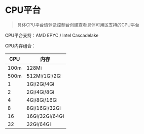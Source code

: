 # CPU平台

> 具体CPU平台请登录控制台创建查看具体可用区支持的CPU平台

CPU平台支持：AMD EPYC / Intel Cascadelake

CPU内存组合：

| CPU | 内存 |
|-----|-----|
|100m|128Mi|
|500m|512Mi/1Gi/2Gi|
|1|1Gi/2Gi/4Gi|
|2|2Gi/4Gi/8Gi|
|4|4Gi/8Gi/16Gi|
|8|8Gi/16Gi/32Gi|
|16|16Gi/32Gi/64Gi|
|32|32Gi/64Gi|